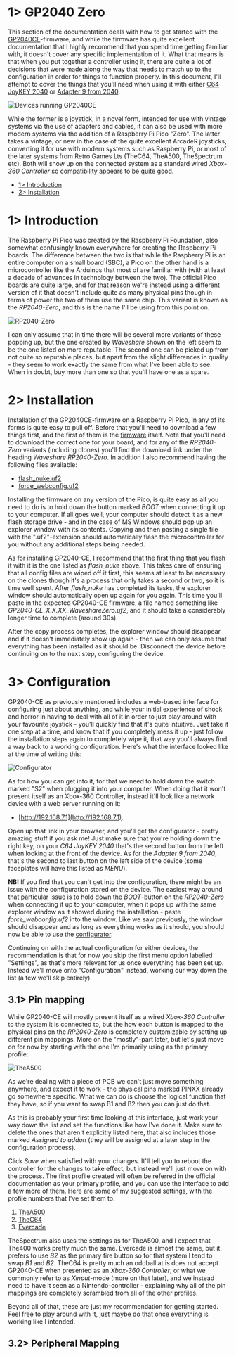 # 1> GP2040 Zero
This section of the documentation deals with how to get started with the [GP2040CE](https://gp2040-ce.info/)-firmware, and while the firmware has quite excellent documentation that I highly recommend that you spend time getting familiar with, it doesn't cover any specific implementation of it. What that means is that when you put together a controller using it, there are quite a lot of decisions that were made along the way that needs to match up to the configuration in order for things to function properly. In this document, I'll attempt to cover the things that you'll need when using it with either [C64 JoyKEY 2040](https://github.com/tebl/C64-JoyKEY/tree/main/C64%20Joykey%202040) or [Adapter 9 from 2040](https://github.com/tebl/C64-JoyKEY/tree/main/Adapter%209%20from%202040).

![Devices running GP2040CE](https://raw.githubusercontent.com/tebl/C64-JoyKEY/refs/heads/main/gallery/gp2040_zero_devices.jpg)

While the former is a joystick, in a novel form, intended for use with vintage systems via the use of adapters and cables, it can also be used with more modern systems via the addition of a Raspberry Pi Pico "Zero". The latter takes a vintage, or new in the case of the quite excellent ArcadeR joysticks, converting it for use with modern systems such as Raspberry Pi, or most of the later systems from Retro Games Lts (TheC64, TheA500, TheSpectrum etc). Both will show up on the connected system as a standard wired *Xbox-360 Controller* so compatibility appears to be quite good.

- [1> Introduction](https://github.com/tebl/BulkyModem/blob/main/documentation/getting_started.md)
- [2> Installation](#2-commodore-64)

# 1> Introduction
The Raspberry Pi Pico was created by the Raspberry Pi Foundation, also somewhat confusingly known everywhere for creating the Raspberry Pi boards. The difference between the two is that while the Raspberry Pi is an entire computer on a small board (SBC), a Pico on the other hand is a microcontroller like the Arduinos that most of are familiar with (with at least a decade of advances in technology between the two). The official Pico boards are quite large, and for that reason we're instead using a different version of it that doesn't include quite as many physical pins though in terms of power the two of them use the same chip. This variant is known as the *RP2040-Zero*, and this is the name I'll be using from this point on.

![RP2040-Zero](https://raw.githubusercontent.com/tebl/C64-JoyKEY/refs/heads/main/gallery/build/adapter9_2040/006.jpg)

I can only assume that in time there will be several more variants of these popping up, but the one created by *Waveshare* shown on the left seem to be the one listed on more reputable. The second one can be picked up from not quite so reputable places, but apart from the slight differences in quality - they seem to work exactly the same from what I've been able to see. When in doubt, buy more than one so that you'll have one as a spare.

# 2> Installation
Installation of the GP2040CE-firmware on a Raspberry Pi Pico, in any of its forms is quite easy to pull off. Before that you'll need to download a few things first, and the first of them is the [firmware](https://gp2040-ce.info/downloads/) itself. Note that you'll need to download the correct one for your board, and for any of the *RP2040-Zero* variants (including clones) you'll find the download link under the heading *Waveshare RP2040-Zero*. In addition I also recommend having the following files available:
- [flash_nuke.uf2](https://gp2040-ce.info/assets/files/flash_nuke-cde388d5530c9dcfd5394a0ca51009f2.uf2)
- [force_webconfig.uf2](https://gp2040-ce.info/assets/files/force_webconfig-347a1a8575da1ae314cf9ceb7df793bc.uf2)

Installing the firmware on any version of the Pico, is quite easy as all you need to do is to hold down the button marked *BOOT* when connecting it up to your computer. If all goes well, your computer should detect it as a new flash storage drive - and in the case of MS Windows should pop up an explorer window with its contents. Copying and then pasting a single file with the ".uf2"-extension should automatically flash the microcontroller for you without any additional steps being needed.

As for installing GP2040-CE, I recommend that the first thing that you flash it with it is the one listed as *flash_nuke* above. This takes care of ensuring that all config files are wiped off it first, this seems at least to be necessary on the clones though it's a process that only takes a second or two, so it is time well spent. After *flash_nuke* has completed its tasks, the explorer window should automatically open up again for you again. This time you'll paste in the expected GP2040-CE firmware, a file named something like *GP2040-CE_X.X.XX_WaveshareZero.uf2*, and it should take a considerably longer time to complete (around 30s).

After the copy process completes, the explorer window should disappear and if it doesn't immediately show up again - then we can only assume that everything has been installed as it should be. Disconnect the device before continuing on to the next step, configuring the device.

# 3> Configuration
GP2040-CE as previously mentioned includes a web-based interface for configuring just about anything, and while your initial experience of shock and horror in having to deal with all of it in order to just play around with your favourite joystick - you'll quickly find that it's quite intuitive. Just take it one step at a time, and know that if you completely mess it up - just follow the installation steps again to completely wipe it, that way you'll always find a way back to a working configuration. Here's what the interface looked like at the time of writing this:

![Configurator](https://raw.githubusercontent.com/tebl/C64-JoyKEY/refs/heads/main/gallery/gp2040/rp2040-zero/configuration.png)

As for how you can get into it, for that we need to hold down the switch marked "S2" when plugging it into your computer. When doing that it won't present itself as an Xbox-360 Controller, instead it'll look like a network device with a web server running on it:
- [http://192.168.7.1](http://192.168.7.1).

Open up that link in your browser, and you'll get the configurator - pretty amazing stuff if you ask me! Just make sure that you're holding down the right key, on your *C64 JoyKEY 2040* that's the second button from the left when looking at the front of the device. As for the *Adapter 9 from 2040*, that's the second to last button on the left side of the device (some faceplates will have this listed as *MENU*).

**NB!** If you find that you can't get into the configuration, there might be an issue with the configuration stored on the device. The easiest way around that particular issue is to hold down the *BOOT*-button on the *RP2040-Zero* when connecting it up to your computer, when it pops up with the same explorer window as it showed during the installation - paste *force_webconfig.uf2* into the window. Like we saw previously, the window should disappear and as long as everything works as it should, you should now be able to use the [configurator](http://192.168.7.1).

Continuing on with the actual configuration for either devices, the recommendation is that for now you skip the first menu option labelled "Settings", as that's more relevant for us once everything has been set up. Instead we'll move onto "Configuration" instead, working our way down the list (a few we'll skip entirely).

## 3.1> Pin mapping
While GP2040-CE will mostly present itself as a wired *Xbox-360 Controller* to the system it is connected to, but the how each button is mapped to the physical pins on the *RP2040-Zero* is completely customizable by setting up different pin mappings. More on the "mostly"-part later, but let's just move on for now by starting with the one I'm primarily using as the primary profile:

![TheA500](https://raw.githubusercontent.com/tebl/C64-JoyKEY/refs/heads/main/gallery/gp2040/rp2040-zero/the_a500.png)

As we're dealing with a piece of PCB we can't just move something anywhere, and expect it to work - the physical pins marked PINXX already go somewhere specific. What we can do is choose the logical function that they have, so if you want to swap B1 and B2 then you can just do that.

As this is probably your first time looking at this interface, just work your way down the list and set the functions like how I've done it. Make sure to delete the ones that aren't explicitly listed here, that also includes those marked *Assigned to addon* (they will be assigned at a later step in the configuration process). 

Click *Save* when satisfied with your changes. It'll tell you to reboot the controller for the changes to take effect, but instead we'll just move on with the process. The first profile created will often be referred in the official documentation as your primary profile, and you can use the interface to add a few more of them. Here are some of my suggested settings, with the profile numbers that I've set them to.
1. [TheA500](https://github.com/tebl/C64-JoyKEY/blob/main/gallery/gp2040/rp2040-zero/the_a500.png)
2. [TheC64](https://github.com/tebl/C64-JoyKEY/blob/main/gallery/gp2040/rp2040-zero/the_c64.png)
3. [Evercade](https://github.com/tebl/C64-JoyKEY/blob/main/gallery/gp2040/rp2040-zero/evercade.png)

TheSpectrum also uses the settings as for TheA500, and I expect that The400 works pretty much the same. Evercade is almost the same, but it prefers to use *B2* as the primary fire button so for that system I tend to swap *B1* and *B2*. TheC64 is pretty much an oddball at is does not accept GP2040-CE when presented as an *Xbox-360 Controller*, or what we commonly refer to as *Xinput*-mode (more on that later), and we instead need to have it seen as a Nintendo-controller - explaining why all of the pin mappings are completely scrambled from all of the other profiles.

Beyond all of that, these are just my recommendation for getting started. Feel free to play around with it, just maybe do that once everything is working like I intended.

## 3.2> Peripheral Mapping